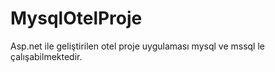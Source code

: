 # MysqlOtelProje
Asp.net ile geliştirilen otel proje uygulaması mysql ve mssql le çalışabilmektedir.
